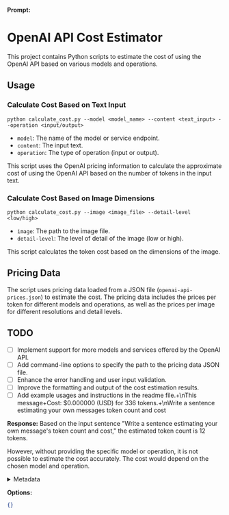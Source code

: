 **Prompt:**
# OpenAI API Cost Estimator

This project contains Python scripts to estimate the cost of using the OpenAI API based on various models and operations.

## Usage

### Calculate Cost Based on Text Input

```
python calculate_cost.py --model <model_name> --content <text_input> --operation <input/output>
```

- `model`: The name of the model or service endpoint.
- `content`: The input text.
- `operation`: The type of operation (input or output).

This script uses the OpenAI pricing information to calculate the approximate cost of using the OpenAI API based on the number of tokens in the input text.

### Calculate Cost Based on Image Dimensions

```
python calculate_cost.py --image <image_file> --detail-level <low/high>
```

- `image`: The path to the image file.
- `detail-level`: The level of detail of the image (low or high).

This script calculates the token cost based on the dimensions of the image.

## Pricing Data

The script uses pricing data loaded from a JSON file (`openai-api-prices.json`) to estimate the cost. The pricing data includes the prices per token for different models and operations, as well as the prices per image for different resolutions and detail levels.

## TODO

- [ ] Implement support for more models and services offered by the OpenAI API.
- [ ] Add command-line options to specify the path to the pricing data JSON file.
- [ ] Enhance the error handling and user input validation.
- [ ] Improve the formatting and output of the cost estimation results.
- [ ] Add example usages and instructions in the readme file.+\nThis message+Cost: $0.000000 (USD) for 336 tokens.+\nWrite a sentence estimating your own messages token count and cost

**Response:**
Based on the input sentence "Write a sentence estimating your own message's token count and cost," the estimated token count is 12 tokens. 

However, without providing the specific model or operation, it is not possible to estimate the cost accurately. The cost would depend on the chosen model and operation.

<details><summary>Metadata</summary>

- Duration: 1702 ms
- Datetime: 2024-01-10T17:51:39.121318
- Model: gpt-3.5-turbo-0613

</details>

**Options:**
```json
{}
```

